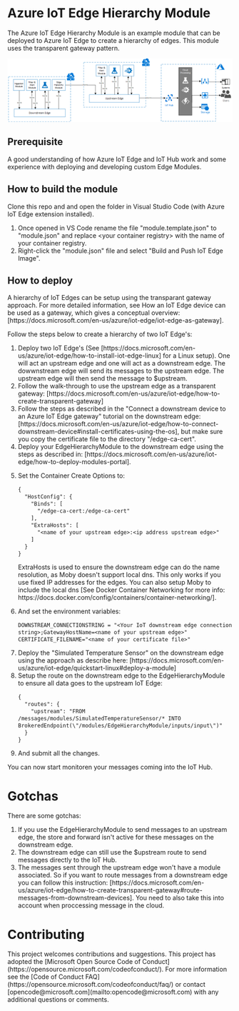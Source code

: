 # Azure IoT Edge Hierarchy Module
<p>The Azure IoT Edge Hierarchy Module is an example module that can be deployed to Azure IoT Edge to create a hierarchy of edges. This module uses the transparent gateway pattern.</p>
<p style="align:center">
<img src="images/hierarchy.PNG">
</p>

## Prerequisite
<p>A good understanding of how Azure IoT Edge and IoT Hub work and some experience with deploying and developing custom Edge Modules.</p>

## How to build the module
<p>Clone this repo and and open the folder in Visual Studio Code (with Azure IoT Edge extension installed).</p>
<ol>
<li>Once opened in VS Code rename the file "module.template.json" to "module.json" and replace &#x3C;your container registry&#x3E; with the name of your container registry.</li>
<li>Right-click the "module.json" file and select "Build and Push IoT Edge Image".</li>
</ol>

## How to deploy
<p>A hierarchy of IoT Edges can be setup using the transparant gateway approach. For more detailed information, see How an IoT Edge device can be used as a gateway, which gives a conceptual overview: [https://docs.microsoft.com/en-us/azure/iot-edge/iot-edge-as-gateway].</p>
<p>Follow the steps below to create a hierarchy of two IoT Edge's:</p>
<ol>
<li>Deploy two IoT Edge's (See [https://docs.microsoft.com/en-us/azure/iot-edge/how-to-install-iot-edge-linux] for a Linux setup). One will act an upstream edge and one will act as a downstream edge. The dowwnstream edge will send its messages to the upstream edge. The upstream edge will then send the message to $upstream.</li>
<li>Follow the walk-through to use the upstream edge as a transparent gateway: [https://docs.microsoft.com/en-us/azure/iot-edge/how-to-create-transparent-gateway]</li>
<li>Follow the steps as described in the "Connect a downstream device to an Azure IoT Edge gateway" tutorial on the downstream edge: [https://docs.microsoft.com/en-us/azure/iot-edge/how-to-connect-downstream-device#install-certificates-using-the-os], but make sure you copy the certificate file to the directory "/edge-ca-cert".
</li>
<li>Deploy your EdgeHierarchyModule to the downstream edge using the steps as described in: [https://docs.microsoft.com/en-us/azure/iot-edge/how-to-deploy-modules-portal].</li>
<li><p>Set the Container Create Options to:</p>
<pre><code class="lang-json">{
  "HostConfig": {
    "Binds": [
      "/edge-ca-cert:/edge-ca-cert"
    ],
    "ExtraHosts": [
      "&#x3C;name of your upstream edge&#x3E;:&#x3C;ip address upstream edge&#x3E;"
    ]
  }
}
</code></pre>
ExtraHosts is used to ensure the downstream edge can do the name resolution, as Moby doesn't support local dns. This only works if you use fixed IP addresses for the edges. You can also setup  Moby to include the local dns [See Docker Container Networking for more info: https://docs.docker.com/config/containers/container-networking/]. 
</li><li>
<p>And set the environment variables:</p>
<pre><code>DOWNSTREAM_CONNECTIONSTRING = "&#x3C;Your IoT downstream edge connection string&#x3E;;GatewayHostName=&#x3C;name of your upstream edge&#x3E;"
CERTIFICATE_FILENAME="&#x3C;name of your certificate file&#x3E;"
</code></pre>
</li>
<li>Deploy the "Simulated Temperature Sensor" on the downstream edge using the approach as describe here: [https://docs.microsoft.com/en-us/azure/iot-edge/quickstart-linux#deploy-a-module]</li>
<li>Setup the route on the downstream edge to the EdgeHierarchyModule to ensure all data goes to the upstream IoT Edge:
<pre><code class="lang-json">{
  "routes": {
    "upstream": "FROM /messages/modules/SimulatedTemperatureSensor/* INTO BrokeredEndpoint(\"/modules/EdgeHierarchyModule/inputs/input\")"
  }
}
</code></pre>
</li>
<li>And submit all the changes.</li>
</ol>
<p>You can now start monitoren your messages coming into the IoT Hub.</p>

# Gotchas
<p>There are some gotchas:</p>
<ol><li>If you use the EdgeHierarchyModule to send messages to an upstream edge, the store and forward isn't active for these messages on the downstream edge.</li>
<li>The downstream edge can still use the $upstream route to send messages directly to the IoT Hub.</li>
<li>The messages sent through the upstream edge won't have a module associated. So if you want to route messages from a downstream edge you can follow this instruction: [https://docs.microsoft.com/en-us/azure/iot-edge/how-to-create-transparent-gateway#route-messages-from-downstream-devices]. You need to also take this into account when proccessing message in the cloud.</li></ol>

# Contributing

<p>This project welcomes contributions and suggestions. 
This project has adopted the [Microsoft Open Source Code of Conduct](https://opensource.microsoft.com/codeofconduct/).
For more information see the [Code of Conduct FAQ](https://opensource.microsoft.com/codeofconduct/faq/) or
contact [opencode@microsoft.com](mailto:opencode@microsoft.com) with any additional questions or comments.</p>
